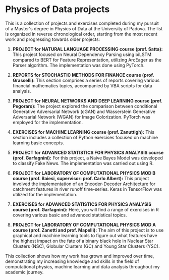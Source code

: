 # Physics of Data projects

This is a collection of projects and exercises completed during my pursuit of a Master's degree in Physics of Data at the University of Padova. The list is organized in reverse chronological order, starting from the most recent work and progressing towards older projects:

1. **PROJECT for NATURAL LANGUAGE PROCESSING course (prof. Satta):** This project focused on Neural Dependency Parsing using biLSTM compared to BERT for Feature Representation, utilizing ArcEager as the Parser algorithm. The implementation was done using PyTorch.

2. **REPORTS for STOCHASTIC METHODS FOR FINANCE course (prof. Grasselli):** This section comprises a series of reports covering various financial mathematics topics, accompanied by VBA scripts for data analysis.

3. **PROJECT for NEURAL NETWORKS AND DEEP LEARNING course (prof. Pegoraro):** The project explored the comparison between conditional Generative Adversarial Network (cGAN) and Wasserstein Generative Adversarial Network (WGAN) for Image Colorization. PyTorch was employed for the implementation.

4. **EXERCISES for MACHINE LEARNING course (prof. Zanuttigh):** This section includes a collection of Python exercises focused on machine learning basic concepts.

5. **PROJECT for ADVANCED STATISTICS FOR PHYSICS ANALYSIS course (prof. Garfagnini):** For this project, a Naive Bayes Model was developed to classify Fake News. The implementation was carried out using R.

6. **PROJECT for LABORATORY OF COMPUTATIONAL PHYSICS MOD B course (prof. Baiesi, supervisor: prof. Carlo Albert):** This project involved the implementation of an Encoder-Decoder Architecture for catchment features in river runoff time-series. Keras in TensorFlow was utilized for the implementation.

7. **EXERCISES for ADVANCED STATISTICS FOR PHYSICS ANALYSIS course (prof. Garfagnini):** Here, you will find a range of exercises in R covering various basic and advanced statistical topics.

8. **PROJECT for LABORATORY OF COMPUTATIONAL PHYSICS MOD A course (prof. Zanetti and prof. Mapelli):** The aim of this project is to use graphical and machine learning tools to figure out what features have the highest impact on the fate of a binary black hole in Nuclear Star Clusters (NSC), Globular Clusters (GC) and Young Star Clusters (YSC).

This collection shows how my work has grown and improved over time, demonstrating my increasing knowledge and skills in the field of computational physics, machine learning and data analysis throughout my academic journey.
